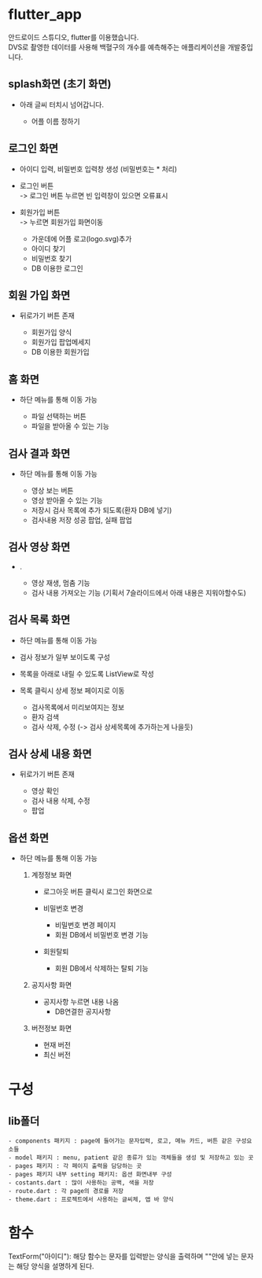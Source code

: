 # flutter_app

안드로이드 스튜디오, flutter를 이용했습니다.    
DVS로 촬영한 데이터를 사용해 백혈구의 개수를 예측해주는 애플리케이션을 개발중입니다.    
 
## splash화면 (초기 화면)
- 아래 글씨 터치시 넘어갑니다.
    
    * 어플 이름 정하기

## 로그인 화면
- 아이디 입력, 비밀번호 입력창 생성 (비밀번호는 * 처리)
- 로그인 버튼    
    -> 로그인 버튼 누르면 빈 입력창이 있으면 오류표시
- 회원가입 버튼    
    -> 누르면 회원가입 화면이동
    
    * 가운데에 어플 로고(logo.svg)추가
    * 아이디 찾기
    * 비밀번호 찾기
    * DB 이용한 로그인

## 회원 가입 화면
- 뒤로가기 버튼 존재

    * 회원가입 양식
    * 회원가입 팝업메세지
    * DB 이용한 회원가입

## 홈 화면
- 하단 메뉴를 통해 이동 가능

    * 파일 선택하는 버튼
    * 파일을 받아올 수 있는 기능

## 검사 결과 화면
- 하단 메뉴를 통해 이동 가능
  
    * 영상 보는 버튼
    * 영상 받아올 수 있는 기능
    * 저장시 검사 목록에 추가 되도록(환자 DB에 넣기)
    * 검사내용 저장 성공 팝업, 실패 팝업

## 검사 영상 화면
- .
    
    * 영상 재생, 멈춤 기능
    * 검사 내용 가져오는 기능 (기획서 7슬라이드에서 아래 내용은 지워야할수도)

## 검사 목록 화면
- 하단 메뉴를 통해 이동 가능
- 검사 정보가 일부 보이도록 구성
- 목록을 아래로 내릴 수 있도록 ListView로 작성
- 목록 클릭시 상세 정보 페이지로 이동

    * 검사목록에서 미리보여지는 정보
    * 환자 검색
    * 검사 삭제, 수정 (-> 검사 상세목록에 추가하는게 나을듯)

## 검사 상세 내용 화면
- 뒤로가기 버튼 존재

    * 영상 확인
    * 검사 내용 삭제, 수정
    * 팝업

## 옵션 화면
 - 하단 메뉴를 통해 이동 가능

    1. 계정정보 화면
        - 로그아웃
          버튼 클릭시 로그인 화면으로
          
        - 비밀번호 변경
          * 비밀번호 변경 페이지
          * 회원 DB에서 비밀번호 변경 기능
          
        - 회원탈퇴
          * 회원 DB에서 삭제하는 탈퇴 기능

    2. 공지사항 화면
        - 공지사항 누르면 내용 나옴
            * DB연결한 공지사항

    3. 버전정보 화면
        - 현재 버전
        - 최신 버전


# 구성
## lib폴더
    - components 패키지 : page에 들어가는 문자입력, 로고, 메뉴 카드, 버튼 같은 구성요소들
    - model 패키지 : menu, patient 같은 종류가 있는 객체들을 생성 및 저장하고 있는 곳
    - pages 패키지 : 각 페이지 출력을 담당하는 곳
    - pages 패키지 내부 setting 패키지: 옵션 화면내부 구성 
    - costants.dart : 많이 사용하는 공백, 색을 저장
    - route.dart : 각 page의 경로를 저장
    - theme.dart : 프로젝트에서 사용하는 글씨체, 앱 바 양식 

# 함수
TextForm("아이디"): 해당 함수는 문자를 입력받는 양식을 출력하며 ""안에 넣는 문자는 해당 양식을 설명하게 된다. 
